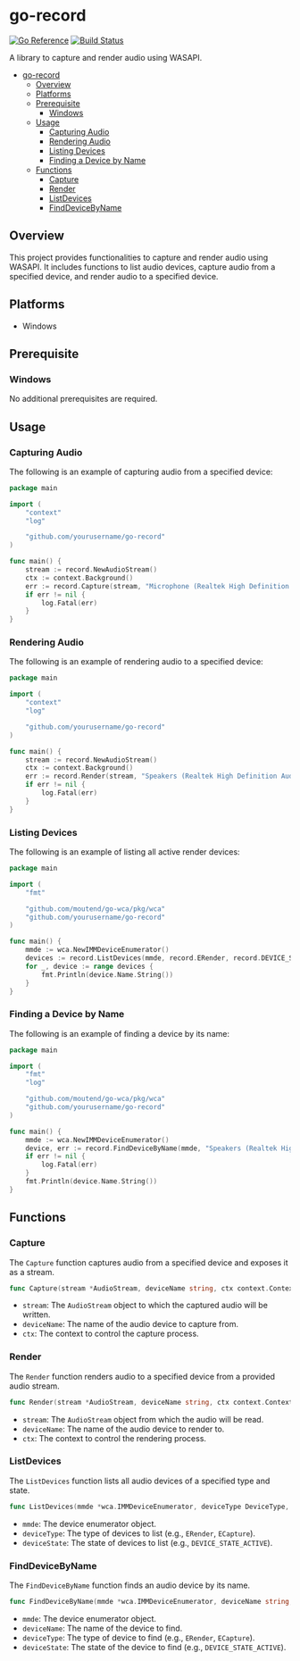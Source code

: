# go-record

[![Go Reference](https://pkg.go.dev/badge/github.com/yourusername/go-record.svg)](https://pkg.go.dev/github.com/yourusername/go-record)
[![Build Status](https://github.com/yourusername/go-record/actions/workflows/test.yml/badge.svg)](https://github.com/yourusername/go-record/actions?query=workflow%3Atest)

A library to capture and render audio using WASAPI.

- [go-record](#go-record)
  - [Overview](#overview)
  - [Platforms](#platforms)
  - [Prerequisite](#prerequisite)
    - [Windows](#windows)
  - [Usage](#usage)
    - [Capturing Audio](#capturing-audio)
    - [Rendering Audio](#rendering-audio)
    - [Listing Devices](#listing-devices)
    - [Finding a Device by Name](#finding-a-device-by-name)
  - [Functions](#functions)
    - [Capture](#capture)
    - [Render](#render)
    - [ListDevices](#listdevices)
    - [FindDeviceByName](#finddevicebyname)

## Overview

This project provides functionalities to capture and render audio using WASAPI. It includes functions to list audio devices, capture audio from a specified device, and render audio to a specified device.

## Platforms

- Windows

## Prerequisite

### Windows

No additional prerequisites are required.

## Usage

### Capturing Audio

The following is an example of capturing audio from a specified device:

```go
package main

import (
    "context"
    "log"

    "github.com/yourusername/go-record"
)

func main() {
    stream := record.NewAudioStream()
    ctx := context.Background()
    err := record.Capture(stream, "Microphone (Realtek High Definition Audio)", ctx)
    if err != nil {
        log.Fatal(err)
    }
}
```

### Rendering Audio

The following is an example of rendering audio to a specified device:

```go
package main

import (
    "context"
    "log"

    "github.com/yourusername/go-record"
)

func main() {
    stream := record.NewAudioStream()
    ctx := context.Background()
    err := record.Render(stream, "Speakers (Realtek High Definition Audio)", ctx)
    if err != nil {
        log.Fatal(err)
    }
}
```

### Listing Devices

The following is an example of listing all active render devices:

```go
package main

import (
    "fmt"

    "github.com/moutend/go-wca/pkg/wca"
    "github.com/yourusername/go-record"
)

func main() {
    mmde := wca.NewIMMDeviceEnumerator()
    devices := record.ListDevices(mmde, record.ERender, record.DEVICE_STATE_ACTIVE)
    for _, device := range devices {
        fmt.Println(device.Name.String())
    }
}
```

### Finding a Device by Name

The following is an example of finding a device by its name:

```go
package main

import (
    "fmt"
    "log"

    "github.com/moutend/go-wca/pkg/wca"
    "github.com/yourusername/go-record"
)

func main() {
    mmde := wca.NewIMMDeviceEnumerator()
    device, err := record.FindDeviceByName(mmde, "Speakers (Realtek High Definition Audio)", record.ERender, record.DEVICE_STATE_ACTIVE)
    if err != nil {
        log.Fatal(err)
    }
    fmt.Println(device.Name.String())
}
```

## Functions

### Capture

The `Capture` function captures audio from a specified device and exposes it as a stream.

```go
func Capture(stream *AudioStream, deviceName string, ctx context.Context) error
```

- `stream`: The `AudioStream` object to which the captured audio will be written.
- `deviceName`: The name of the audio device to capture from.
- `ctx`: The context to control the capture process.

### Render

The `Render` function renders audio to a specified device from a provided audio stream.

```go
func Render(stream *AudioStream, deviceName string, ctx context.Context) error
```

- `stream`: The `AudioStream` object from which the audio will be read.
- `deviceName`: The name of the audio device to render to.
- `ctx`: The context to control the rendering process.

### ListDevices

The `ListDevices` function lists all audio devices of a specified type and state.

```go
func ListDevices(mmde *wca.IMMDeviceEnumerator, deviceType DeviceType, deviceState DeviceState) []*Device
```

- `mmde`: The device enumerator object.
- `deviceType`: The type of devices to list (e.g., `ERender`, `ECapture`).
- `deviceState`: The state of devices to list (e.g., `DEVICE_STATE_ACTIVE`).

### FindDeviceByName

The `FindDeviceByName` function finds an audio device by its name.

```go
func FindDeviceByName(mmde *wca.IMMDeviceEnumerator, deviceName string, deviceType DeviceType, deviceState DeviceState) (*Device, error)
```

- `mmde`: The device enumerator object.
- `deviceName`: The name of the device to find.
- `deviceType`: The type of device to find (e.g., `ERender`, `ECapture`).
- `deviceState`: The state of the device to find (e.g., `DEVICE_STATE_ACTIVE`).
